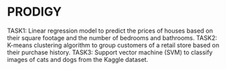 # PRODIGY <br>
TASK1: Linear regression model to predict the prices of houses based on their square footage and the number of bedrooms and bathrooms.
TASK2: K-means clustering algorithm to group customers of a retail store based on their purchase history.
TASK3: Support vector machine (SVM) to classify images of cats and dogs from the Kaggle dataset.
